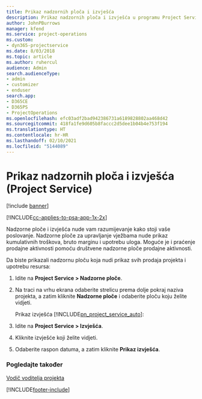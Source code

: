 ```yaml
---
title: Prikaz nadzornih ploča i izvješća
description: Prikaz nadzornih ploča i izvješća u programu Project Service
author: JohnPBurrows
manager: kfend
ms.service: project-operations
ms.custom:
- dyn365-projectservice
ms.date: 8/03/2018
ms.topic: article
ms.author: ruhercul
audience: Admin
search.audienceType:
- admin
- customizer
- enduser
search.app:
- D365CE
- D365PS
- ProjectOperations
ms.openlocfilehash: efc03adf2bad942386731a6189828802aa468d42
ms.sourcegitcommit: 418fa1fe9d605b8faccc2d5dee1b04b4e753f194
ms.translationtype: HT
ms.contentlocale: hr-HR
ms.lasthandoff: 02/10/2021
ms.locfileid: "5144089"
---
```

# <a name="view-dashboards-and-reports-project-service"></a>Prikaz nadzornih ploča i izvješća (Project Service)

[!include [banner](../includes/psa-now-project-operations.md)]

[!INCLUDE[cc-applies-to-psa-app-1x-2x](../includes/cc-applies-to-psa-app-1x-2x.md)]

Nadzorne ploče i izvješća nude vam razumijevanje kako stoji vaše poslovanje. Nadzorne ploče za upravljanje vježbama nude prikaz kumulativnih troškova, bruto marginu i upotrebu uloga. Moguće je i praćenje prodajne aktivnosti pomoću društvene nadzorne ploče prodajne aktivnosti.  
  
 Da biste prikazali nadzornu ploču koja nudi prikaz svih prodaja projekta i upotrebu resursa:  
  
1. Idite na **Project Service > Nadzorne ploče**.  
  
2. Na traci na vrhu ekrana odaberite strelicu prema dolje pokraj naziva projekta, a zatim kliknite **Nadzorne ploče** i odaberite ploču koju želite vidjeti.  
  
   Prikaz izvješća [!INCLUDE[pn_project_service_auto](../includes/pn-project-service-auto.md)]:  
  
3. Idite na **Project Service > Izvješća**.  
  
4. Kliknite izvješće koji želite vidjeti.  
  
5. Odaberite raspon datuma, a zatim kliknite **Prikaz izvješća**.  
  
### <a name="see-also"></a>Pogledajte također  
 [Vodič voditelja projekta](../psa/project-manager-guide.md)


[!INCLUDE[footer-include](../includes/footer-banner.md)]